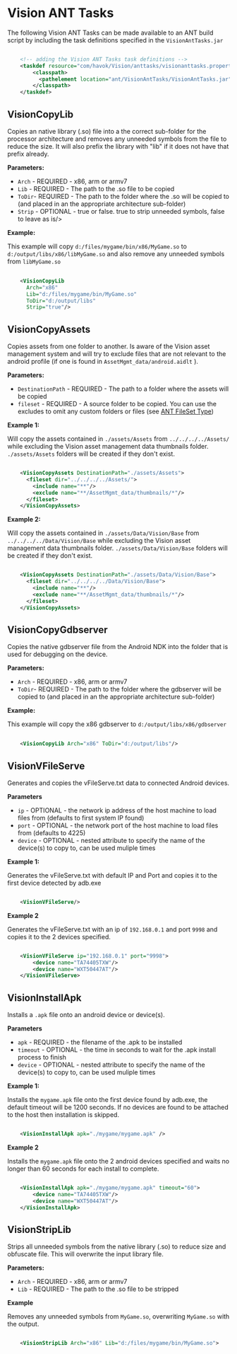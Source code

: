 # Vision ANT Tasks

The following Vision ANT Tasks can be made available to an ANT build script by including the task definitions specified in the `VisionAntTasks.jar` 

```xml

	<!-- adding the Vision ANT Tasks task definitions -->
	<taskdef resource="com/havok/Vision/anttasks/visionanttasks.properties">
		<classpath>
		  <pathelement location="ant/VisionAntTasks/VisionAntTasks.jar"/>
		</classpath>
	</taskdef>  
```

## VisionCopyLib

Copies an native library (.so) file into a the correct sub-folder for the processor architecture and removes any unneeded symbols from the file to reduce the size. It will also prefix the library with "lib" if it does not have that prefix already.

**Parameters:**

* `Arch` - REQUIRED - x86, arm or armv7  
* `Lib` - REQUIRED - The path to the .so file to be copied
* `ToDir`- REQUIRED - The path to the folder where the .so will be copied to (and placed in an the appropriate architecture sub-folder)
* `Strip` - OPTIONAL - true or false. true to strip unneeded symbols, false to leave as is/>

**Example:**

This example will copy `d:/files/mygame/bin/x86/MyGame.so` to `d:/output/libs/x86/libMyGame.so` and also remove any unneeded symbols from  `libMyGame.so`

```xml
   
	<VisionCopyLib 
	  Arch="x86" 
	  Lib="d:/files/mygame/bin/MyGame.so"
	  ToDir="d:/output/libs"
	  Strip="true"/>
```

## VisionCopyAssets

Copies assets from one folder to another. Is aware of the Vision asset management system and will try to exclude files that are not relevant to the android profile (if one is found in `AssetMgmt_data/android.aidlt` ).

**Parameters:**

* `DestinationPath` - REQUIRED - The path to a folder where the assets will be copied
* `fileset` - REQUIRED - A source folder to be copied. You can use the excludes to omit any custom folders or files (see [ANT FileSet Type](http://ant.apache.org/manual/Types/fileset.html))

**Example 1:**

Will copy the assets contained in `./assets/Assets` from `../../../../Assets/` while excluding the Vision asset management data thumbnails folder.  `./assets/Assets` folders will be created if they don't exist.

```xml

	<VisionCopyAssets DestinationPath="./assets/Assets">
	  <fileset dir="../../../../Assets/">
	    <include name="**"/>
	    <exclude name="**/AssetMgmt_data/thumbnails/*"/>
	  </fileset>
	</VisionCopyAssets>

```

**Example 2:**

Will copy the assets contained in `./assets/Data/Vision/Base` from `../../../../Data/Vision/Base` while excluding the Vision asset management data thumbnails folder. `./assets/Data/Vision/Base` folders will be created if they don't exist.

```xml

    <VisionCopyAssets DestinationPath="./assets/Data/Vision/Base">
      <fileset dir="../../../../Data/Vision/Base">
        <include name="**"/>
        <exclude name="**/AssetMgmt_data/thumbnails/*"/>
      </fileset>
    </VisionCopyAssets>

```

## VisionCopyGdbserver

Copies the native gdbserver file from the Android NDK into the folder that is used for debugging on the device.

**Parameters:**

* `Arch` - REQUIRED - x86, arm or armv7  
* `ToDir`- REQUIRED - The path to the folder where the gdbserver will be copied to (and placed in an the appropriate architecture sub-folder)

**Example:**

This example will copy the x86 gdbserver to `d:/output/libs/x86/gdbserver`

```xml
   
	<VisionCopyLib Arch="x86" ToDir="d:/output/libs"/>
```

## VisionVFileServe

Generates and copies the vFileServe.txt data to connected Android devices.

**Parameters**

* `ip` - OPTIONAL - the network ip address of the host machine to load files from (defaults to first system IP found)
* `port` - OPTIONAL - the network port of the host machine to load files from (defaults to 4225)
* `device` - OPTIONAL - nested attribute to specify the name of the device(s) to copy to, can be used muliple times


**Example 1:**

Generates the vFileServe.txt with default IP and Port and copies it to the first device detected by adb.exe

```xml

	<VisionVFileServe/>
```

**Example 2**

Generates the vFileServe.txt with an ip of `192.168.0.1` and port `9998` and copies it to the 2 devices specified.

```xml

	<VisionVFileServe ip="192.168.0.1" port="9998">
		<device name="TA74405TXW"/>
		<device name="WXT50447AT"/>
	</VisionVFileServe>
```

## VisionInstallApk

Installs a `.apk` file onto an android device or device(s).

**Parameters**

* `apk` - REQUIRED - the filename of the .apk to be installed
* `timeout` - OPTIONAL - the time in seconds to wait for the .apk install process to finish
* `device` - OPTIONAL - nested attribute to specify the name of the device(s) to copy to, can be used muliple times


**Example 1:**

Installs the `mygame.apk` file onto the first device found by adb.exe, the default timeout will be 1200 seconds.
If no devices are found to be attached to the host then installation is skipped.

```xml

	<VisionInstallApk apk="./mygame/mygame.apk" />
```

**Example 2**

Installs the `mygame.apk` file onto the 2 android devices specified and waits no longer than 60 seconds for each install to complete.

```xml

	<VisionInstallApk apk="./mygame/mygame.apk" timeout="60">
		<device name="TA74405TXW"/>
		<device name="WXT50447AT"/>
	</VisionInstallApk>
```


## VisionStripLib

Strips all unneeded symbols from the native library (.so) to reduce size and obfuscate file. This will overwrite the input library file.
 
**Parameters:**

* `Arch` - REQUIRED - x86, arm or armv7  
* `Lib` - REQUIRED - The path to the .so file to be stripped

**Example**

Removes any unneeded symbols from `MyGame.so`, overwriting `MyGame.so` with the output.

```xml

	<VisionStripLib Arch="x86" Lib="d:/files/mygame/bin/MyGame.so">
```
